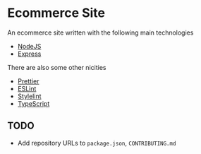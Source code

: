 # Ecommerce Site

An ecommerce site written with the following main technologies

- [NodeJS](https://nodejs.org)
- [Express](https://expressjs.com)

There are also some other nicities

- [Prettier](https://prettier.io)
- [ESLint](https://eslint.org)
- [Stylelint](https://stylelint.io)
- [TypeScript](https://www.typescriptlang.org)

## TODO

- Add repository URLs to `package.json`, `CONTRIBUTING.md`
